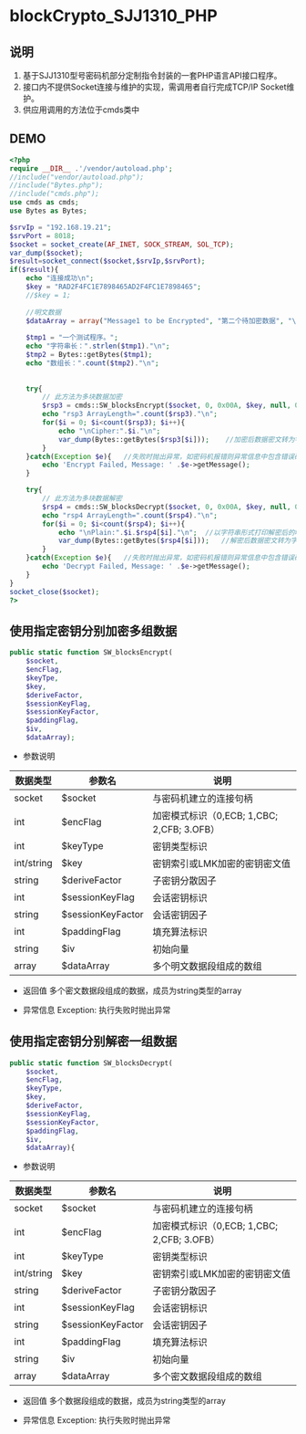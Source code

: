# blockCrypto_SJJ1310_PHP
## 说明
1. 基于SJJ1310型号密码机部分定制指令封装的一套PHP语言API接口程序。
2. 接口内不提供Socket连接与维护的实现，需调用者自行完成TCP/IP Socket维护。
3. 供应用调用的方法位于cmds类中

## DEMO
``` PHP
<?php
require __DIR__ .'/vendor/autoload.php';
//include("vendor/autoload.php");
//include("Bytes.php");
//include("cmds.php");
use cmds as cmds;
use Bytes as Bytes;

$srvIp = "192.168.19.21";
$srvPort = 8018;
$socket = socket_create(AF_INET, SOCK_STREAM, SOL_TCP);
var_dump($socket);
$result=socket_connect($socket,$srvIp,$srvPort);
if($result){
    echo "连接成功\n";
	$key = "RAD2F4FC1E7898465AD2F4FC1E7898465";
	//$key = 1;
            
    //明文数据
    $dataArray = array("Message1 to be Encrypted", "第二个待加密数据", "\x00\x01\x02\x03");
            
    $tmp1 = "一个测试程序。";
    echo "字符串长：".strlen($tmp1)."\n";
    $tmp2 = Bytes::getBytes($tmp1);
    echo "数组长：".count($tmp2)."\n";
            
           
    try{
		// 此方法为多块数据加密
		$rsp3 = cmds::SW_blocksEncrypt($socket, 0, 0x00A, $key, null, 0, null, 0, null, $dataArray);
		echo "rsp3 ArrayLength=".count($rsp3)."\n";
		for($i = 0; $i<count($rsp3); $i++){
			echo "\nCipher:".$i."\n";
			var_dump(Bytes::getBytes($rsp3[$i]));    //加密后数据密文转为字节数组查看
		}
    }catch(Exception $e){   //失败时抛出异常，如密码机报错则异常信息中包含错误码
        echo 'Encrypt Failed, Message: ' .$e->getMessage();
    }

    try{
        // 此方法为多块数据解密
		$rsp4 = cmds::SW_blocksDecrypt($socket, 0, 0x00A, $key, null, 0, null, 0, null, $rsp3);
		echo "rsp4 ArrayLength=".count($rsp4)."\n";
        for($i = 0; $i<count($rsp4); $i++){
            echo "\nPlain:".$i.$rsp4[$i]."\n";  //以字符串形式打印解密后的明文信息
            var_dump(Bytes::getBytes($rsp4[$i]));   //解密后数据密文转为字节数组查看
        }
    }catch(Exception $e){   //失败时抛出异常，如密码机报错则异常信息中包含错误码
        echo 'Decrypt Failed, Message: ' .$e->getMessage();
    }
}
socket_close($socket);
?>
```

## 使用指定密钥分别加密多组数据
``` PHP
public static function SW_blocksEncrypt(
    $socket,
    $encFlag,
    $keyTpe,
    $key,
    $deriveFactor,
    $sessionKeyFlag,
    $sessionKeyFactor,
    $paddingFlag,
    $iv,
    $dataArray);
```
- 参数说明

数据类型|参数名|说明
---|---|---
socket|$socket|与密码机建立的连接句柄
int|$encFlag|加密模式标识（0,ECB; 1,CBC; 2,CFB; 3.OFB）
int|$keyType|密钥类型标识
int/string|$key|密钥索引或LMK加密的密钥密文值
string|$deriveFactor|子密钥分散因子
int|$sessionKeyFlag|会话密钥标识
string|$sessionKeyFactor|会话密钥因子
int|$paddingFlag|填充算法标识
string|$iv|初始向量
array|$dataArray|多个明文数据段组成的数组

- 返回值
 多个密文数据段组成的数据，成员为string类型的array

- 异常信息
 Exception: 执行失败时抛出异常

## 使用指定密钥分别解密一组数据
``` PHP
public static function SW_blocksDecrypt(
    $socket,
    $encFlag,
    $keyType,
    $key,
    $deriveFactor,
    $sessionKeyFlag,
    $sessionKeyFactor,
    $paddingFlag,
    $iv,
    $dataArray){
```

- 参数说明

数据类型|参数名|说明
---|---|---
socket|$socket|与密码机建立的连接句柄
int|$encFlag|加密模式标识（0,ECB; 1,CBC; 2,CFB; 3.OFB）
int|$keyType|密钥类型标识
int/string|$key|密钥索引或LMK加密的密钥密文值
string|$deriveFactor|子密钥分散因子
int|$sessionKeyFlag|会话密钥标识
string|$sessionKeyFactor|会话密钥因子
int|$paddingFlag|填充算法标识
string|$iv|初始向量
array|$dataArray|多个密文数据段组成的数组

- 返回值
 多个数据段组成的数据，成员为string类型的array

- 异常信息
 Exception: 执行失败时抛出异常

